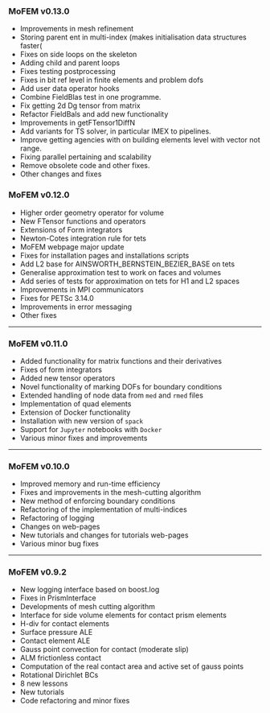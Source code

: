### MoFEM v0.13.0

- Improvements in mesh refinement
- Storing parent ent in multi-index (makes initialisation data structures faster(
- Fixes on side loops on the skeleton
- Adding child and parent loops
- Fixes testing postprocessing
- Fixes in bit ref level in finite elements and problem dofs
- Add user data operator hooks
- Combine FieldBlas test in one programme. 
- Fix getting 2d Dg tensor from matrix
- Refactor FieldBals and add new functionality
- Improvements in getFTensor1DiffN
- Add variants for TS solver, in particular IMEX to pipelines.
- Improve getting agencies with on building elements level with vector not range. 
- Fixing parallel pertaining and scalability
- Remove obsolete code and other fixes.
- Other changes and fixes

### MoFEM v0.12.0

- Higher order geometry operator for volume
- New FTensor functions and operators
- Extensions of Form integrators
- Newton-Cotes integration rule for tets
- MoFEM webpage major update
- Fixes for installation pages and installations scripts
- Add L2 base for AINSWORTH_BERNSTEIN_BEZIER_BASE on tets
- Generalise approximation test to work on faces and volumes
- Add series of tests for approximation on tets for H1 and L2 spaces
- Improvements in MPI communicators
- Fixes for PETSc 3.14.0
- Improvements in error messaging
- Other fixes

----

### MoFEM v0.11.0

- Added functionality for matrix functions and their derivatives
- Fixes of form integrators
- Added new tensor operators
- Novel functionality of marking DOFs for boundary conditions
- Extended handling of node data from `med` and `rmed` files
- Implementation of quad elements
- Extension of Docker functionality
- Installation with new version of `spack`
- Support for `Jupyter` notebooks with `Docker`
- Various minor fixes and improvements

----

### MoFEM v0.10.0

- Improved memory and run-time efficiency
- Fixes and improvements in the mesh-cutting algorithm
- New method of enforcing boundary conditions
- Refactoring of the implementation of multi-indices
- Refactoring of logging
- Changes on web-pages
- New tutorials and changes for tutorials web-pages 
- Various minor bug fixes

----

### MoFEM v0.9.2

- New logging interface based on boost.log
- Fixes in PrismInterface
- Developments of mesh cutting algorithm
- Interface for side volume elements for contact prism elements
- H-div for contact elements
- Surface pressure ALE
- Contact element ALE
- Gauss point convection for contact (moderate slip)
- ALM frictionless contact
- Computation of the real contact area and active set of gauss points
- Rotational Dirichlet BCs
- 8 new lessons
- New tutorials
- Code refactoring and minor fixes